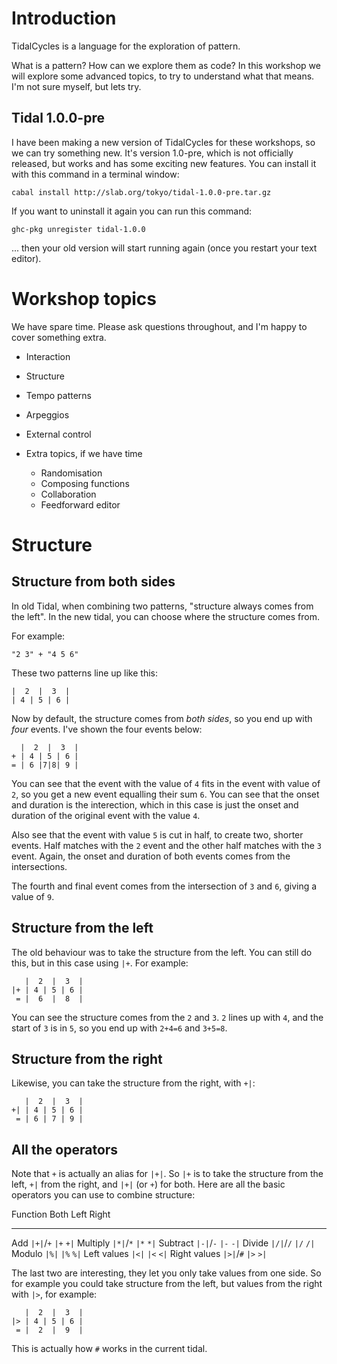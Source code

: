 
# Introduction

TidalCycles is a language for the exploration of pattern.

What is a pattern? How can we explore them as code? In this workshop
we will explore some advanced topics, to try to understand what that
means. I'm not sure myself, but lets try.

## Tidal 1.0.0-pre

I have been making a new version of TidalCycles for these workshops,
so we can try something new. It's version 1.0-pre, which is not
officially released, but works and has some exciting new features. You
can install it with this command in a terminal window:

```
cabal install http://slab.org/tokyo/tidal-1.0.0-pre.tar.gz
```


If you want to uninstall it again you can run this command:

```
ghc-pkg unregister tidal-1.0.0
```

... then your old version will start running again (once you restart your text editor).

# Workshop topics

We have spare time. Please ask questions throughout, and I'm happy to cover something extra.

* Interaction
* Structure
* Tempo patterns
* Arpeggios
* External control

* Extra topics, if we have time
  * Randomisation
  * Composing functions
  * Collaboration
  * Feedforward editor


# Structure

## Structure from both sides

In old Tidal, when combining two patterns, "structure always comes
from the left". In the new tidal, you can choose where the structure comes from.

For example:
```
"2 3" + "4 5 6"
```

These two patterns line up like this:

```
|  2  |  3  |
| 4 | 5 | 6 |
```

Now by default, the structure comes from _both sides_, so you end up with _four_
events. I've shown the four events below:

```
  |  2  |  3  |
+ | 4 | 5 | 6 |
= | 6 |7|8| 9 |
```

You can see that the event with the value of `4` fits in the event
with value of `2`, so you get a new event equalling their sum `6`. You
can see that the onset and duration is the interection, which in this
case is just the onset and duration of the original event with the
value `4`.

Also see that the event with value `5` is cut in half, to create two,
shorter events. Half matches with the `2` event and the other half
matches with the `3` event. Again, the onset and duration of both
events comes from the intersections.

The fourth and final event comes from the intersection of `3` and `6`,
giving a value of `9`.

## Structure from the left

The old behaviour was to take the structure from the left. You can
still do this, but in this case using `|+`. For example:

```
   |  2  |  3  |
|+ | 4 | 5 | 6 |
 = |  6  |  8  |
```

You can see the structure comes from the `2` and `3`. `2` lines up
with `4`, and the start of `3` is in `5`, so you end up with `2+4=6`
and `3+5=8`.

## Structure from the right

Likewise, you can take the structure from the right, with `+|`:

```
   |  2  |  3  |
+| | 4 | 5 | 6 |
 = | 6 | 7 | 9 |
```

## All the operators

Note that `+` is actually an alias for `|+|`. So `|+` is to take the
structure from the left, `+|` from the right, and `|+|` (or `+`) for
both. Here are all the basic operators you can use to combine
structure:

Function     Both      Left  Right 
--------     --------- ----- ------
Add          `|+|`/`+` `|+`  `+|`
Multiply     `|*|`/`*` `|*`  `*|`
Subtract     `|-|`/`-` `|-`  `-|`
Divide       `|/|`/`/` `|/`  `/|`
Modulo       `|%|`     `|%`  `%|`
Left values  `|<|`     `|<`  `<|`
Right values `|>|`/`#` `|>`  `>|`

The last two are interesting, they let you only take values from one
side. So for example you could take structure from the left, but
values from the right with `|>`, for example:

```
   |  2  |  3  |
|> | 4 | 5 | 6 |
 = |  2  |  9  |
```

This is actually how `#` works in the current tidal.
